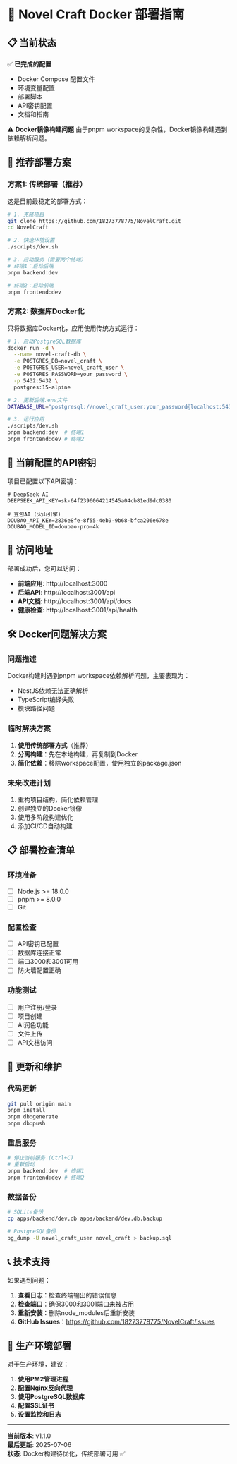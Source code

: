# 🐳 Novel Craft Docker 部署指南

## 📋 当前状态

✅ **已完成的配置**
- Docker Compose 配置文件
- 环境变量配置
- 部署脚本
- API密钥配置
- 文档和指南

⚠️ **Docker镜像构建问题**
由于pnpm workspace的复杂性，Docker镜像构建遇到依赖解析问题。

## 🚀 推荐部署方案

### 方案1: 传统部署（推荐）

这是目前最稳定的部署方式：

```bash
# 1. 克隆项目
git clone https://github.com/18273778775/NovelCraft.git
cd NovelCraft

# 2. 快速环境设置
./scripts/dev.sh

# 3. 启动服务（需要两个终端）
# 终端1：启动后端
pnpm backend:dev

# 终端2：启动前端  
pnpm frontend:dev
```

### 方案2: 数据库Docker化

只将数据库Docker化，应用使用传统方式运行：

```bash
# 1. 启动PostgreSQL数据库
docker run -d \
  --name novel-craft-db \
  -e POSTGRES_DB=novel_craft \
  -e POSTGRES_USER=novel_craft_user \
  -e POSTGRES_PASSWORD=your_password \
  -p 5432:5432 \
  postgres:15-alpine

# 2. 更新后端.env文件
DATABASE_URL="postgresql://novel_craft_user:your_password@localhost:5432/novel_craft?schema=public"

# 3. 运行应用
./scripts/dev.sh
pnpm backend:dev  # 终端1
pnpm frontend:dev # 终端2
```

## 🔧 当前配置的API密钥

项目已配置以下API密钥：

```env
# DeepSeek AI
DEEPSEEK_API_KEY=sk-64f2396064214545a04cb81ed9dc0380

# 豆包AI (火山引擎)
DOUBAO_API_KEY=2836e8fe-8f55-4eb9-9b68-bfca206e678e
DOUBAO_MODEL_ID=doubao-pro-4k
```

## 📱 访问地址

部署成功后，您可以访问：

- **前端应用**: http://localhost:3000
- **后端API**: http://localhost:3001/api
- **API文档**: http://localhost:3001/api/docs
- **健康检查**: http://localhost:3001/api/health

## 🛠️ Docker问题解决方案

### 问题描述
Docker构建时遇到pnpm workspace依赖解析问题，主要表现为：
- NestJS依赖无法正确解析
- TypeScript编译失败
- 模块路径问题

### 临时解决方案
1. **使用传统部署方式**（推荐）
2. **分离构建**：先在本地构建，再复制到Docker
3. **简化依赖**：移除workspace配置，使用独立的package.json

### 未来改进计划
1. 重构项目结构，简化依赖管理
2. 创建独立的Docker镜像
3. 使用多阶段构建优化
4. 添加CI/CD自动构建

## 📋 部署检查清单

### 环境准备
- [ ] Node.js >= 18.0.0
- [ ] pnpm >= 8.0.0
- [ ] Git

### 配置检查
- [ ] API密钥已配置
- [ ] 数据库连接正常
- [ ] 端口3000和3001可用
- [ ] 防火墙配置正确

### 功能测试
- [ ] 用户注册/登录
- [ ] 项目创建
- [ ] AI润色功能
- [ ] 文件上传
- [ ] API文档访问

## 🔄 更新和维护

### 代码更新
```bash
git pull origin main
pnpm install
pnpm db:generate
pnpm db:push
```

### 重启服务
```bash
# 停止当前服务 (Ctrl+C)
# 重新启动
pnpm backend:dev  # 终端1
pnpm frontend:dev # 终端2
```

### 数据备份
```bash
# SQLite备份
cp apps/backend/dev.db apps/backend/dev.db.backup

# PostgreSQL备份
pg_dump -U novel_craft_user novel_craft > backup.sql
```

## 📞 技术支持

如果遇到问题：

1. **查看日志**：检查终端输出的错误信息
2. **检查端口**：确保3000和3001端口未被占用
3. **重新安装**：删除node_modules后重新安装
4. **GitHub Issues**：https://github.com/18273778775/NovelCraft/issues

## 🎯 生产环境部署

对于生产环境，建议：

1. **使用PM2管理进程**
2. **配置Nginx反向代理**
3. **使用PostgreSQL数据库**
4. **配置SSL证书**
5. **设置监控和日志**

---

**当前版本**: v1.1.0  
**最后更新**: 2025-07-06  
**状态**: Docker构建待优化，传统部署可用 ✅
